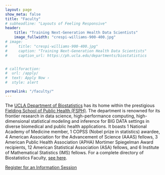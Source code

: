 ```yaml
---
layout: page
show_meta: false
title: "Faculty"
# subheadline: "Layouts of Feeling Responsive"
header:
    title: "Training Next-Generation Health Data Scientists"
    image_fullwidth: "crespi-williams-900-400.jpg"
# image: 
#     title: "crespi-williams-900-400.jpg"
#     caption: "Training Next-Generation Health Data Scientists"
#     caption_url: https://ph.ucla.edu/departments/biostatistics


# callforaction:
#  url: /apply/
#  text: Apply Now ›
#  style: alert

permalink: "/faculty/"
---
```


The [UCLA Department of Biostatistics](https://ph.ucla.edu/departments/biostatistics) has its home within the prestigious [Fielding School of Public Health (FSPH)](https://ph.ucla.edu/). The department is renowned for its frontier research in data science, high-performance computing, high-dimensional statistical modeling and inference for BIG DATA settings in diverse biomedical and public health applications. It boasts 1 National Academy of Medicine member, 1 COPSS (Nobel prize in statistics) awardee, 4 American Association for the Advancement of Science (AAAS) fellows, 3 American Public Health Association (APHA) Mortimer Spiegelman Award recipients, 12 American Statistical Association (ASA) fellows, and 6 Institute of Mathematical Statistics (IMS) fellows. For a complete directory of Biostatistics Faculty, [see here](https://ph.ucla.edu/about/faculty-staff-directory?type=faculty&department[]=85&page=1). 


<div class="row t60 b60">
        <div class="small-12 text-center columns">
            <a class="button large radius info" href="https://ucla.zoom.us/meeting/register/tJ0rd-qtqD8vHt1KVs1tq8zz_QmqnzW1xxy_">Register for an Information Session</a>
        </div><!-- /.small-12.columns -->
</div><!-- /.row -->

<!--## MDSH Faculty-->

